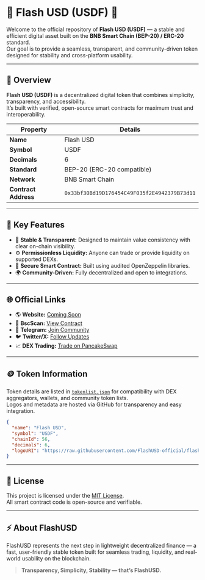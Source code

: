 # 🚀 Flash USD (USDF) 🚀

Welcome to the official repository of **Flash USD (USDF)** — a stable and efficient digital asset built on the **BNB Smart Chain (BEP-20) / ERC-20** standard.  
Our goal is to provide a seamless, transparent, and community-driven token designed for stability and cross-platform usability.

---

## 💠 Overview
**Flash USD (USDF)** is a decentralized digital token that combines simplicity, transparency, and accessibility.  
It’s built with verified, open-source smart contracts for maximum trust and interoperability.

| Property | Details |
|-----------|----------|
| **Name** | Flash USD |
| **Symbol** | USDF |
| **Decimals** | 6 |
| **Standard** | BEP-20 (ERC-20 compatible) |
| **Network** | BNB Smart Chain |
| **Contract Address** | `0x33bf30Bd19D176454C49F035f2E4942379B73d11` |

---

## 🔹 Key Features
- 💎 **Stable & Transparent:** Designed to maintain value consistency with clear on-chain visibility.  
- ⚙️ **Permissionless Liquidity:** Anyone can trade or provide liquidity on supported DEXs.  
- 🔐 **Secure Smart Contract:** Built using audited OpenZeppelin libraries.  
- 🌍 **Community-Driven:** Fully decentralized and open to integrations.  

---

## 🌐 Official Links
- 🌎 **Website:** [Coming Soon](#)
- 🧾 **BscScan:** [View Contract](https://bscscan.com/address/0x33bf30Bd19D176454C49F035f2E4942379B73d11)
- 💬 **Telegram:** [Join Community](#)
- 🐦 **Twitter/X:** [Follow Updates](#)
- 📈 **DEX Trading:** [Trade on PancakeSwap](https://pancakeswap.finance/)

---

## 🪙 Token Information
Token details are listed in [`tokenlist.json`](./tokenlist.json) for compatibility with DEX aggregators, wallets, and community token lists.  
Logos and metadata are hosted via GitHub for transparency and easy integration.

```json
{
  "name": "Flash USD",
  "symbol": "USDF",
  "chainId": 56,
  "decimals": 6,
  "logoURI": "https://raw.githubusercontent.com/FlashUSD-official/flashusd-token/main/assets/logo.png"
}
```

---

## 📜 License
This project is licensed under the [MIT License](./LICENSE).  
All smart contract code is open-source and verifiable.

---

## ⚡ About FlashUSD
FlashUSD represents the next step in lightweight decentralized finance — a fast, user-friendly stable token built for seamless trading, liquidity, and real-world usability on the blockchain.

> **Transparency, Simplicity, Stability — that’s FlashUSD.**
